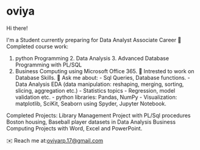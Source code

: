 # oviya
Hi there!

I'm a Student currently preparing for Data Analyst Associate Career
📒 Completed course work:
  1. python Programming 2. Data Analysis 3. Advanced Database Programming with PL/SQL
  4. Business Computing using Microsoft Office 365.
📝 Intrested to work on Database Skills.
🎤 Ask me about:
    - Sql Queries, Database functions.
    - Data Analysis EDA (data manipulation: reshaping, merging, sorting, slicing, aggregation etc.)
    - Statistics topics - Regression,  model validation etc.
    - python libraries: Pandas, NumPy
    - Visualization: matplotlib, SciKit, Seaborn using Spyder, Jupyter Notebook.
    
 Completed Projects:
  Library Management Project with PL/Sql procedures
  Boston housing, Baseball player datasets in Data Analysis
  Business Computing Projects with Word, Excel and PowerPoint.
    
 ✉️ Reach me at:oviyarp.17@gmail.com
    
